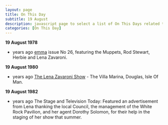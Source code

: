 ```yaml
---
layout: page
title: On This Day
subtitle: 19 August
description: javascript page to select a list of On This Days related to Lena Zavaroni.
categories: [On This Day]
---
```


**19 August 1978**
* <span id="age1"></span> years ago [emma](/comics/emma/1978/08/19/emma.html) issue No 26, featuring the Muppets, Rod Stewart, Herbie and Lena Zavaroni.

**19 August 1980**
* <span id="age2"></span> years ago [The Lena Zavaroni Show](/theatre/the%20lena%20zavaroni%20show/1980/08/19/the-lena-zavaroni-show.html) - The Villa Marina, Douglas, Isle Of Man.

**19 August 1982**
* <span id="age3"></span> years ago The Stage and Television Today: Featured an advertisement from Lena thanking the local Council, the management of the White Rock Pavilion, and her agent Dorothy Solomon, for their help in the staging of her show that summer.

<!-- Script for calculating number of years ago -->
<script>
var dob = '19780819';
var year = Number(dob.substr(0, 4));
var month = Number(dob.substr(4, 2)) - 1;
var day = Number(dob.substr(6, 2));
var today = new Date();
var age1 = today.getFullYear() - year;
if (today.getMonth() < month || (today.getMonth() == month && today.getDate() < day)) {
age1--;
}
document.getElementById("age1").innerHTML=age1;

var dob = '19800819';
var year = Number(dob.substr(0, 4));
var month = Number(dob.substr(4, 2)) - 1;
var day = Number(dob.substr(6, 2));
var today = new Date();
var age2 = today.getFullYear() - year;
if (today.getMonth() < month || (today.getMonth() == month && today.getDate() < day)) {
age2--;
}
document.getElementById("age2").innerHTML=age2;

var dob = '19820819';
var year = Number(dob.substr(0, 4));
var month = Number(dob.substr(4, 2)) - 1;
var day = Number(dob.substr(6, 2));
var today = new Date();
var age3 = today.getFullYear() - year;
if (today.getMonth() < month || (today.getMonth() == month && today.getDate() < day)) {
age3--;
}
document.getElementById("age3").innerHTML=age3;
</script>
<!-- Scripts -->
